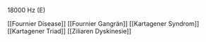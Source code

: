 18000 Hz (E)

[[Fournier Disease]]
[[Fournier Gangrän]]
[[Kartagener Syndrom]]
[[Kartagener Triad]]
[[Ziliaren Dyskinesie]]